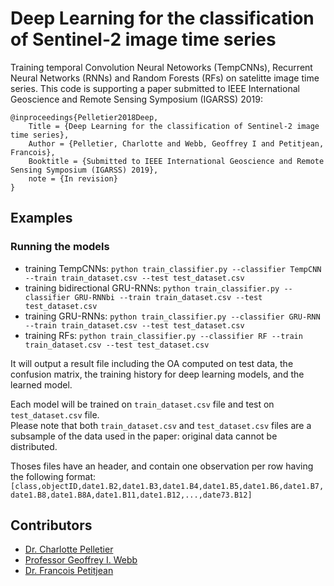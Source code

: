 # Deep Learning for the classification of Sentinel-2 image time series

Training temporal Convolution Neural Netoworks (TempCNNs), Recurrent Neural Networks (RNNs) and Random Forests (RFs) on satelitte image time series.
This code is supporting a paper submitted to IEEE International Geoscience and Remote Sensing Symposium (IGARSS) 2019:
```
@inproceedings{Pelletier2018Deep,
    Title = {Deep Learning for the classification of Sentinel-2 image time series},
    Author = {Pelletier, Charlotte and Webb, Geoffrey I and Petitjean, Francois},
    Booktitle = {Submitted to IEEE International Geoscience and Remote Sensing Symposium (IGARSS) 2019},
    note = {In revision}
}
```

## Examples

### Running the models

- training TempCNNs: `python train_classifier.py --classifier TempCNN --train train_dataset.csv --test test_dataset.csv`
- training bidirectional GRU-RNNs: `python train_classifier.py --classifier GRU-RNNbi --train train_dataset.csv --test test_dataset.csv`
- training GRU-RNNs: `python train_classifier.py --classifier GRU-RNN --train train_dataset.csv --test test_dataset.csv`
- training RFs: `python train_classifier.py --classifier RF --train train_dataset.csv --test test_dataset.csv`

It will output a result file including the OA computed on test data, the confusion matrix, the training history for deep learning models, and the learned model.

Each model will be trained on `train_dataset.csv` file and test on `test_dataset.csv` file.  
Please note that both `train_dataset.csv` and `test_dataset.csv` files are a subsample of the data used in the paper: original data cannot be distributed.

Thoses files have an header, and contain one observation per row having the following format:
`[class,objectID,date1.B2,date1.B3,date1.B4,date1.B5,date1.B6,date1.B7,date1.B8,date1.B8A,date1.B11,date1.B12,...,date73.B12]`

## Contributors
 - [Dr. Charlotte Pelletier](https://sites.google.com/site/charpelletier)
 - [Professor Geoffrey I. Webb](http://i.giwebb.com/)
 - [Dr. Francois Petitjean](http://www.francois-petitjean.com/Research/)
